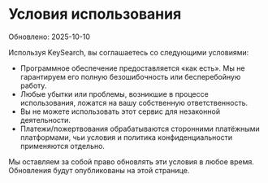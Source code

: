 # Условия использования
Обновлено: 2025-10-10

Используя KeySearch, вы соглашаетесь со следующими условиями:

- Программное обеспечение предоставляется «как есть». Мы не гарантируем его полную безошибочность или бесперебойную работу.  
- Любые убытки или проблемы, возникшие в процессе использования, ложатся на вашу собственную ответственность.  
- Вы не можете использовать этот сервис для незаконной деятельности.  
- Платежи/пожертвования обрабатываются сторонними платёжными платформами, чьи условия и политика конфиденциальности применяются отдельно.  

Мы оставляем за собой право обновлять эти условия в любое время. Обновления будут опубликованы на этой странице.